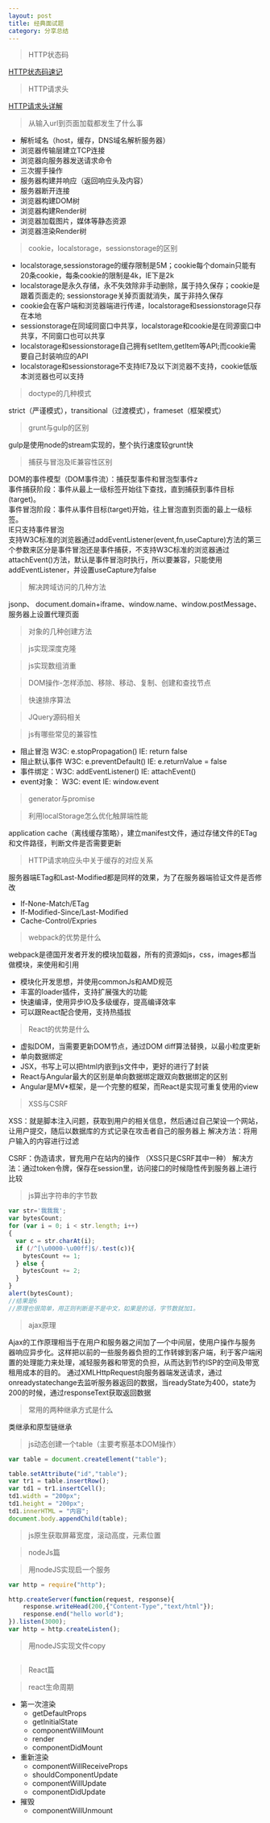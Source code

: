 ```yaml
---
layout: post
title: 经典面试题
category: 分享总结
---
```


>HTTP状态码

[HTTP状态码速记](/20141002)

>HTTP请求头

[HTTP请求头详解](/201408112)

>从输入url到页面加载都发生了什么事

* 解析域名（host，缓存，DNS域名解析服务器）
* 浏览器传输层建立TCP连接
* 浏览器向服务器发送请求命令
* 三次握手操作
* 服务器构建并响应（返回响应头及内容）
* 服务器断开连接
* 浏览器构建DOM树
* 浏览器构建Render树
* 浏览器加载图片，媒体等静态资源
* 浏览器渲染Render树


>cookie，localstorage，sessionstorage的区别

* localstorage,sessionstorage的缓存限制是5M；cookie每个domain只能有20条cookie，每条cookie的限制是4k，IE下是2k
* localstorage是永久存储，永不失效除非手动删除，属于持久保存；cookie是跟着页面走的; sessionstorage关掉页面就消失，属于非持久保存
* cookie会在客户端和浏览器端进行传递，localstorage和sessionstorage只存在本地
* sessionstorage在同域同窗口中共享，localstorage和cookie是在同源窗口中共享，不同窗口也可以共享
* localstorage和sessionstorage自己拥有setItem,getItem等API;而cookie需要自己封装响应的API
* localstorage和sessionstorage不支持IE7及以下浏览器不支持，cookie低版本浏览器也可以支持

>doctype的几种模式

strict（严谨模式），transitional（过渡模式），frameset（框架模式）


>grunt与gulp的区别

gulp是使用node的stream实现的，整个执行速度较grunt快

>捕获与冒泡及IE兼容性区别

DOM的事件模型（DOM事件流）：捕获型事件和冒泡型事件z<br>
事件捕获阶段：事件从最上一级标签开始往下查找，直到捕获到事件目标(target)。<br>
事件冒泡阶段：事件从事件目标(target)开始，往上冒泡直到页面的最上一级标签。<br>
IE只支持事件冒泡<br>
支持W3C标准的浏览器通过addEventListener(event,fn,useCapture)方法的第三个参数来区分是事件冒泡还是事件捕获，不支持W3C标准的浏览器通过attachEvent()方法，默认是事件冒泡时执行，所以要兼容，只能使用addEventListener，并设置useCapture为false

>解决跨域访问的几种方法

jsonp、 document.domain+iframe、window.name、window.postMessage、服务器上设置代理页面

>对象的几种创建方法

>js实现深度克隆

>js实现数组消重

>DOM操作-怎样添加、移除、移动、复制、创建和查找节点

>快速排序算法

>JQuery源码相关

>js有哪些常见的兼容性

* 阻止冒泡 W3C: e.stopPropagation() IE: return false
* 阻止默认事件  W3C: e.preventDefault() IE: e.returnValue = false
* 事件绑定：W3C: addEventListener() IE: attachEvent()
* event对象： W3C: event IE: window.event

>generator与promise

>利用localStorage怎么优化触屏端性能

application cache（离线缓存策略），建立manifest文件，通过存储文件的ETag和文件路径，判断文件是否需要更新


>HTTP请求响应头中关于缓存的对应关系

服务器端ETag和Last-Modified都是同样的效果，为了在服务器端验证文件是否修改
* If-None-Match/ETag
* If-Modified-Since/Last-Modified
* Cache-Control/Expries


>webpack的优势是什么

webpack是德国开发者开发的模块加载器，所有的资源如js，css，images都当做模块，来使用和引用
* 模块化开发思想，并使用commonJs和AMD规范
* 丰富的loader插件，支持扩展强大的功能
* 快速编译，使用异步IO及多级缓存，提高编译效率
* 可以跟React配合使用，支持热插拔

>React的优势是什么

* 虚拟DOM，当需要更新DOM节点，通过DOM diff算法替换，以最小粒度更新
* 单向数据绑定
* JSX，书写上可以把html内嵌到js文件中，更好的进行了封装
* React与Angular最大的区别是单向数据绑定跟双向数据绑定的区别
* Angular是MV*框架，是一个完整的框架，而React是实现可重复使用的view

>XSS与CSRF

XSS：就是脚本注入问题，获取到用户的相关信息，然后通过自己架设一个网站，让用户提交，随后以数据库的方式记录在攻击者自己的服务器上
解决方法：将用户输入的内容进行过滤

CSRF：伪造请求，冒充用户在站内的操作 （XSS只是CSRF其中一种）
解决方法：通过token令牌，保存在session里，访问接口的时候隐性传到服务器上进行比较

>js算出字符串的字节数

```js
var str='我我我';
var bytesCount;
for (var i = 0; i < str.length; i++)
{
  var c = str.charAt(i);
  if (/^[\u0000-\u00ff]$/.test(c)){
  	bytesCount += 1;
  } else {
  	bytesCount += 2;
  }
}
alert(bytesCount);
//结果是6
//原理也很简单，用正则判断是不是中文，如果是的话，字节数就加1。
```

>ajax原理

Ajax的工作原理相当于在用户和服务器之间加了—个中间层，使用户操作与服务器响应异步化。这样把以前的一些服务器负担的工作转嫁到客户端，利于客户端闲置的处理能力来处理，减轻服务器和带宽的负担，从而达到节约ISP的空间及带宽租用成本的目的。
通过XMLHttpRequest向服务器端发送请求，通过onreadystatechange去监听服务器返回的数据，当readyState为400，state为200的时候，通过responseText获取返回数据

>常用的两种继承方式是什么

类继承和原型链继承


>js动态创建一个table（主要考察基本DOM操作）

```js
var table = document.createElement("table");

table.setAttribute("id","table");
var tr1 = table.insertRow();
var td1 = tr1.insertCell();
td1.width = "200px";
td1.height = "200px";
td1.innerHTML = "内容";
document.body.appendChild(table);
```

>js原生获取屏幕宽度，滚动高度，元素位置

>nodeJs篇

>用nodeJS实现启一个服务

```js
var http = require("http");

http.createServer(function(request, response){
	response.writeHead(200,{"Content-Type","text/html"});
	response.end("hello world");
}).listen(3000);
var http = http.createListen();
```

>用nodeJS实现文件copy

```js

```

>React篇

>react生命周期

* 第一次渲染
  * getDefaultProps
  * getInitialState
  * componentWillMount
  * render
  * componentDidMount
* 重新渲染
  * componentWillReceiveProps
  * shouldComponentUpdate
  * componentWillUpdate
  * componentDidUpdate
* 摧毁
  * componentWillUnmount
